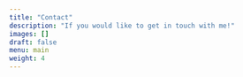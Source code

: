 ```yaml
---
title: "Contact"
description: "If you would like to get in touch with me!"
images: []
draft: false
menu: main
weight: 4
---
```

